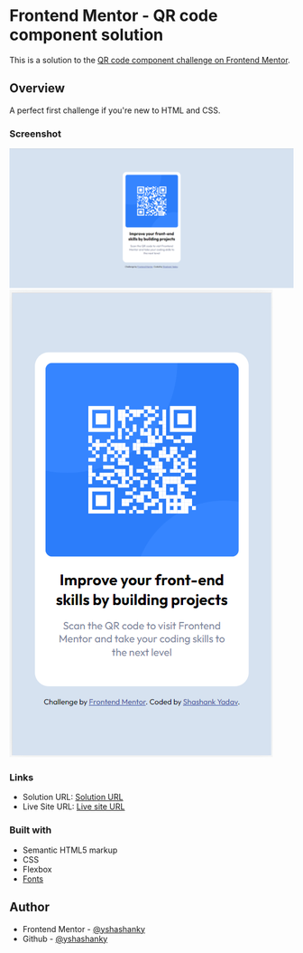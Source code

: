 # Frontend Mentor - QR code component solution

This is a solution to the [QR code component challenge on Frontend Mentor](https://www.frontendmentor.io/challenges/qr-code-component-iux_sIO_H).

## Overview

A perfect first challenge if you're new to HTML and CSS.

### Screenshot

![](./images/deployed1.png)
![](./images/deployed2.png)

### Links

- Solution URL: [Solution URL](https://github.com/yshashanky/qr-code-component-main)
- Live Site URL: [Live site URL](https://qr-code-component-yshashanky.netlify.app)

### Built with

- Semantic HTML5 markup
- CSS
- Flexbox
- [Fonts](https://fonts.google.com/specimen/Outfit)

## Author

- Frontend Mentor - [@yshashanky](https://www.frontendmentor.io/profile/yshashanky)
- Github - [@yshashanky](https://github.com/yshashanky)

